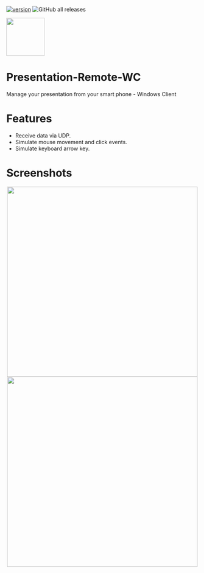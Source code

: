 [![version](https://img.shields.io/badge/version-1.0.0-yellow.svg)](https://github.com/HasanEltantawy/Presentation-Remote-WC)
![GitHub all releases](https://img.shields.io/github/downloads/HasanEltantawy/Presentation-Remote-WC/total?color=green&label=Total%20Downloads)

<p align="Left">
  <img src="https://user-images.githubusercontent.com/50374022/150793311-95cd0e16-a144-48d5-8bb7-c2aefc868e97.png" width="100" >
</p>

# Presentation-Remote-WC
Manage your presentation from your smart phone - Windows Client

# Features 
- Receive data via UDP.
- Simulate mouse movement and click events.
- Simulate keyboard arrow key.

# Screenshots
<p align="center">
  <img src="https://user-images.githubusercontent.com/50374022/150792557-79e85353-e658-495a-b27a-d170e2f9feb5.png" height="500" >
  <img src="https://user-images.githubusercontent.com/50374022/150792738-ca683c07-52f3-45ba-bff8-076f32e46db5.png" height="500"  >
</p>
